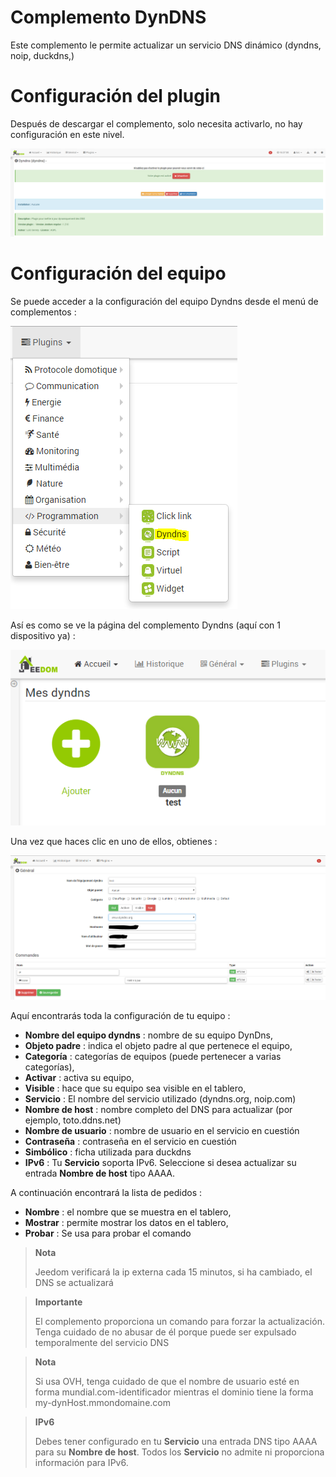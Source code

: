# Complemento DynDNS

Este complemento le permite actualizar un servicio DNS dinámico (dyndns, noip, duckdns,)

# Configuración del plugin 

Después de descargar el complemento, solo necesita activarlo, no hay configuración en este nivel.

![dyndns](../images/dyndns.PNG)

# Configuración del equipo 

Se puede acceder a la configuración del equipo Dyndns desde el menú de complementos :

![dyndns2](../images/dyndns2.PNG)

Así es como se ve la página del complemento Dyndns (aquí con 1 dispositivo ya) :

![dyndns3](../images/dyndns3.PNG)

Una vez que haces clic en uno de ellos, obtienes :

![dyndns4](../images/dyndns4.PNG)

Aquí encontrarás toda la configuración de tu equipo :

-   **Nombre del equipo dyndns** : nombre de su equipo DynDns,
-   **Objeto padre** : indica el objeto padre al que pertenece el equipo,
-   **Categoría** : categorías de equipos (puede pertenecer a varias categorías),
-   **Activar** : activa su equipo,
-   **Visible** : hace que su equipo sea visible en el tablero,
-   **Servicio** : El nombre del servicio utilizado (dyndns.org, noip.com)
-   **Nombre de host** : nombre completo del DNS para actualizar (por ejemplo, toto.ddns.net)
-   **Nombre de usuario** : nombre de usuario en el servicio en cuestión
-   **Contraseña** : contraseña en el servicio en cuestión
-   **Simbólico** : ficha utilizada para duckdns
-   **IPv6** : Tu **Servicio** soporta IPv6. Seleccione si desea actualizar su entrada **Nombre de host** tipo AAAA.

A continuación encontrará la lista de pedidos :

-   **Nombre** : el nombre que se muestra en el tablero,
-   **Mostrar** : permite mostrar los datos en el tablero,
-   **Probar** : Se usa para probar el comando

> **Nota**
>
> Jeedom verificará la ip externa cada 15 minutos, si ha cambiado, el DNS se actualizará

> **Importante**
>
> El complemento proporciona un comando para forzar la actualización. Tenga cuidado de no abusar de él porque puede ser expulsado temporalmente del servicio DNS

> **Nota**
>
> Si usa OVH, tenga cuidado de que el nombre de usuario esté en forma mundial.com-identificador mientras el dominio tiene la forma my-dynHost.mmondomaine.com

> **IPv6**
>
> Debes tener configurado en tu **Servicio** una entrada DNS tipo AAAA para su **Nombre de host**.
> Todos los **Servicio** no admite ni proporciona información para IPv6.